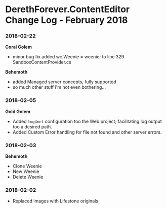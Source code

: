 # DerethForever.ContentEditor Change Log - February 2018

### 2018-02-22
**Coral Golem**

* minor bug fix added wc.Weenie = weenie; to line 329 SandboxContentProvider.cs

**Behemoth**

* added Managed server concepts, fully supported
* so much other stuff i'm not even bothering...

### 2018-02-05
**Gold Golem**

* Added `log4net` configuration too the Web project; facilitating log output too a desired path.
* Added Custom Error handling for file not found and other server errors.

### 2018-02-03
**Behemoth**

* Clone Weenie
* New Weenie
* Delete Weenie

### 2018-02-02

* Replaced images with Lifestone originals

